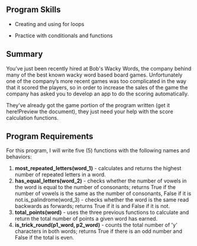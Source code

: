 ## Program Skills

* Creating and using for loops

* Practice with conditionals and functions

## Summary

You’ve just been recently hired at Bob's Wacky Words, the company behind many of the best known wacky word based board games. Unfortunately one of the company’s more recent games was too complicated in the way that it scored the players, so in order to increase the sales of the game the company has asked you to develop an app to do the scoring automatically.

They've already got the game portion of the program written (get it here!Preview the document), they just need your help with the score calculation functions.

## Program Requirements

For this program, I will write five (5) functions with the following names and behaviors:

1. **most_repeated_letters(word_1)** - calculates and returns the highest number of repeated letters in a word.
2. **has_equal_letters(word_2)** - checks whether the number of vowels in the word is equal to the number of consonants; returns True if the number of vowels is the same as the number of consonants, False if it is not.is_palindrome(word_3) - checks whether the word is the same read backwards as forwards; returns True if it is and False if it is not.
3. **total_points(word)** - uses the three previous functions to calculate and return the total number of points a given word has earned.
4. **is_trick_round(p1_word, p2_word)** - counts the total number of 'y' characters in both words; returns True if there is an odd number and False if the total is even.
